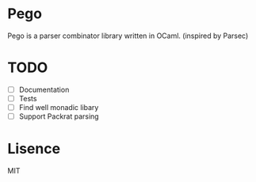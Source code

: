 # Pego
Pego is a parser combinator library written in OCaml. (inspired by Parsec)

# TODO
- [ ] Documentation
- [ ] Tests
- [ ] Find well monadic libary
- [ ] Support Packrat parsing

# Lisence
MIT
